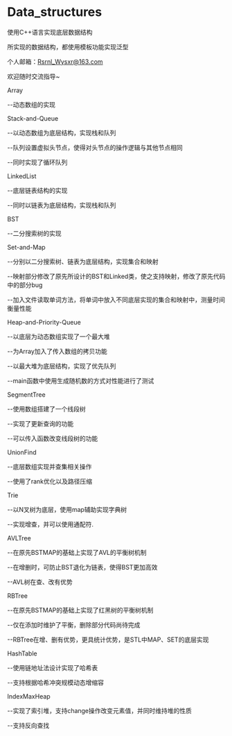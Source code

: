 # Data_structures
使用C++语言实现底层数据结构

所实现的数据结构，都使用模板功能实现泛型

个人邮箱：Rsrnl_Wysxr@163.com

欢迎随时交流指导~

Array

--动态数组的实现
  
  
Stack-and-Queue

--以动态数组为底层结构，实现栈和队列

--队列设置虚拟头节点，使得对头节点的操作逻辑与其他节点相同

--同时实现了循环队列


LinkedList

--底层链表结构的实现

--同时以链表为底层结构，实现栈和队列
 
 
BST

--二分搜索树的实现
  
  
 Set-and-Map
 
--分别以二分搜索树、链表为底层结构，实现集合和映射
  
--映射部分修改了原先所设计的BST和Linked类，使之支持映射，修改了原先代码中的部分bug
  
--加入文件读取单词方法，将单词中放入不同底层实现的集合和映射中，测量时间衡量性能
  
  
 Heap-and-Priority-Queue
  
--以底层为动态数组实现了一个最大堆
    
--为Array加入了传入数组的拷贝功能
    
--以最大堆为底层结构，实现了优先队列
    
--main函数中使用生成随机数的方式对性能进行了测试


 SegmentTree
 
--使用数组搭建了一个线段树

--实现了更新查询的功能

--可以传入函数改变线段树的功能

 UnionFind

--底层数组实现并查集相关操作

--使用了rank优化以及路径压缩


 Trie
 
--以N叉树为底层，使用map辅助实现字典树

--实现增查，并可以使用通配符.


 AVLTree

--在原先BSTMAP的基础上实现了AVL的平衡树机制

--在增删时，可防止BST退化为链表，使得BST更加高效

--AVL树在查、改有优势


 RBTree
 
--在原先BSTMAP的基础上实现了红黑树的平衡树机制

--仅在添加时维护了平衡，删除部分代码尚待完成

--RBTree在增、删有优势，更具统计优势，是STL中MAP、SET的底层实现


 HashTable

--使用链地址法设计实现了哈希表

--支持根据哈希冲突规模动态增缩容


 IndexMaxHeap

--实现了索引堆，支持change操作改变元素值，并同时维持堆的性质

--支持反向查找
